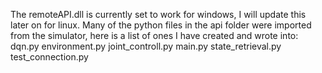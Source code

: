 The remoteAPI.dll is currently set to work for windows, I will update this later on for linux.
Many of the python files in the api folder were imported from the simulator, here is a list of ones I have created and wrote into: 
dqn.py
environment.py
joint_controll.py
main.py
state_retrieval.py
test_connection.py
